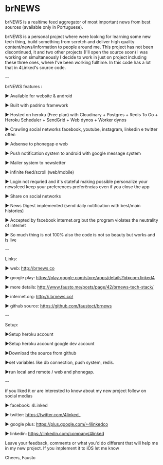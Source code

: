 # brNEWS
brNEWS is a realtime feed aggregator of most important news from best sources (available only in Portuguese).

brNEWS is a personal project where were looking for learning some new tech thing, build something from scretch and deliver high quality content/news/information to people around me. This project has not been discontinued, it and two other projects (I'll open the source soon) I was working on simultaneously I decide to work in just on project including these three ones, where I've been working fulltime. In this code has a lot that in 4Linked's source code.


--

brNEWS features :

► Available for website & android

► Built with padrino framework

► Hosted on heroku (Free plan) with Cloudinary + Postgres + Redis To Go + Heroku Scheduler + SendGrid + Web dynos + Worker dynos

► Crawling social networks facebook, youtube, instagram, linkedin e twitter often

► Adsense to phonegap e web

► Push notification system to android with google message system

► Mailer system to newsletter

► infinite feed/scroll (web/mobile)

► Login not requried and it's stateful making possible personalize your newsfeed keep your preferences preferências even if you close the app

► Share on social networks

► News Digest implemented (send daily notification with best/main histories)

► Accepted by facebook internet.org but the program violates the neutrality of internet

► So much thing is not 100% also the code is not so beauty but works and is live


--

Links: 

► web: http://brnews.co

► google play: https://play.google.com/store/apps/details?id=com.linked4

► more details: http://www.fausto.me/posts/page/42/brnews-tech-stack/

► internet.org: http://i.brnews.co/

► github source: https://github.com/faustoct/brnews


--

Setup: 

►Setup heroku account 

►Setup heroku account google dev account

►Download the source from github

►set variables like db connection, push system, redis.

►run local and remote / web and phonegap.


--

if you liked it or are interested to know about my new project follow on social medias 

► facebook: 4Linked 

► twitter: https://twitter.com/4linked_ 

► google plus: https://plus.google.com/+4linkedco

► linkedin: https://linkedin.com/company/4linked


Leave your feedback, comments or what you'd do different that will help me in my new project. If you implement it to iOS let me know



Cheers,
Fausto
